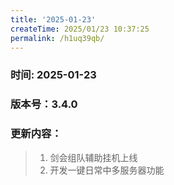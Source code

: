 ```yaml
---
title: '2025-01-23'
createTime: 2025/01/23 10:37:25
permalink: /h1uq39qb/
---
```


### 时间: 2025-01-23

### 版本号：3.4.0

### 更新内容：
> 1. 剑会组队辅助挂机上线 
> 2. 开发一键日常中多服务器功能